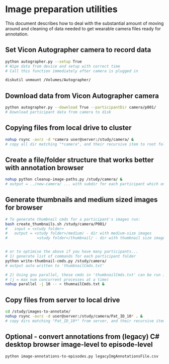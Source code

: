 # Image preparation utilities
This document describes how to deal with the substantial amount of moving around and cleaning of data needed to get wearable camera files ready for annotation.

## Set Vicon Autographer camera to record data
```bash
python autographer.py --setup True
# Wipe data from device and setup with correct time 
# Call this function immediately after camera is plugged in

diskutil unmount /Volumes/Autographer/
```

## Download data from Vicon Autographer camera
```bash
python autographer.py --download True --participantDir camera/p001/
# Download participant data from camera to disk
```

## Copying files from local drive to cluster
```bash
nohup rsync -avrz -d *camera user@server:/study/camera/ &
# copy all dir matching "*camera", and their recursive item to root folder on server 
```

## Create a file/folder structure that works better with annotation browser
```bash
nohup python cleanup-image-paths.py /study/camera/ &
# output = ../new-camera/ ... with subdir for each participant which only contains images or image_table.txt
```

## Generate thumbnails and medium sized images for browser
```bash
# To generate thumbnail cmds for a participant's images run:
bash create_thumbnails.sh /study/camera/P001/
#   input = <study folder>
#   output = <study folder>/medium/ - dir with medium-size images
#             <study folder>/thumbnail/ - dir with thumbnail size images


# or to optimise the above if you have many participants...
# 1) generate list of commands for each participant folder
python write-thumbnail-cmds.py /study/camera/
# output auto written to 'thumbnailCmds.txt'

# 2) Using gnu parallel, these cmds in 'thumbnailCmds.txt' can be run in parallel:
# (j = max num concurrent processes at a time)
nohup parallel -j 10 -- < thumnailCmds.txt &
```

## Copy files from server to local drive
```bash
cd /study/images-to-annotate/
nohup rsync -avrz -d user@server:/study/camera/Pat_ID_10* . &
# copy dirs matching "Pat_ID_10*" from server, and their recursive item to pwd
```

## Optional - convert annotations from (legacy) C# desktop browser image-level to episode-level
```bash
python image-annotations-to-episodes.py legacyImgAnnotationsFile.csv
```
